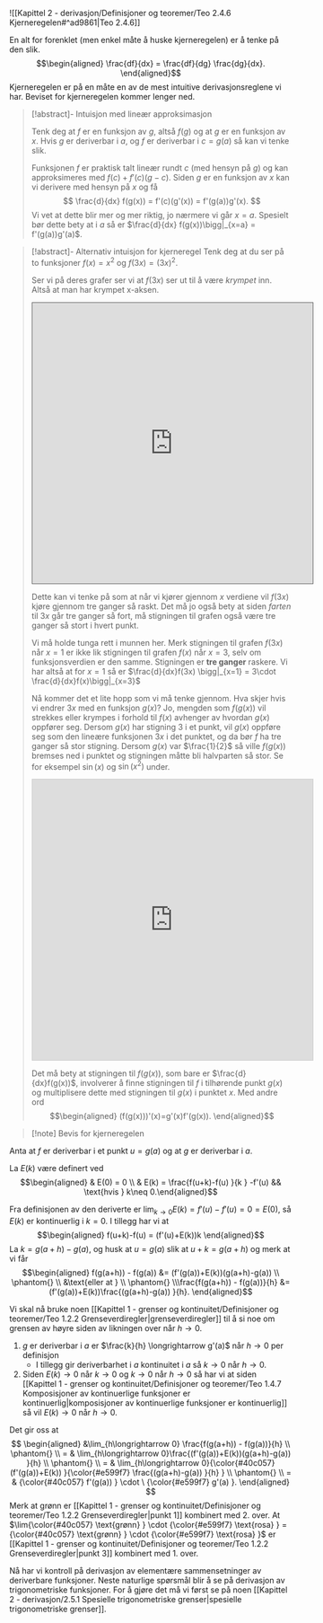 ![[Kapittel 2 - derivasjon/Definisjoner og teoremer/Teo 2.4.6 Kjerneregelen#^ad9861|Teo 2.4.6]]

En alt for forenklet (men enkel måte å huske kjerneregelen) er å tenke på den slik. 
$$\begin{aligned}  \frac{df}{dx} = \frac{df}{dg} \frac{dg}{dx}. \end{aligned}$$ 
Kjerneregelen er på en måte en av de mest intuitive derivasjonsreglene vi har. Beviset for kjerneregelen kommer lenger ned.

> [!abstract]- Intuisjon med lineær approksimasjon
> 
> Tenk deg at $f$ er en funksjon av $g$, altså $f(g)$ og at $g$ er en funksjon av $x$. Hvis $g$ er deriverbar i $a$, og $f$ er deriverbar i $c = g(a)$ så kan vi tenke slik.
> 
> Funksjonen $f$ er praktisk talt lineær rundt $c$ (med hensyn på $g$) og kan approksimeres med $f(c)+f'(c)(g-c)$. Siden $g$ er en funksjon av $x$ kan vi derivere med hensyn på $x$ og få
> $$
> \frac{d}{dx} f(g(x)) = f'(c)(g'(x)) = f'(g(a))g'(x).
> $$ 
> Vi vet at dette blir mer og mer riktig, jo nærmere vi går $x = a$. Spesielt bør dette bety at i $a$ så er $\frac{d}{dx} f(g(x))\bigg|_{x=a} = f'(g(a))g'(a)$.

> [!abstract]- Alternativ intuisjon for kjerneregel
> Tenk deg at du ser på to funksjoner $f(x) =x^2$ og $f(3x)= (3x)^2$.
> 
> Ser vi på deres grafer ser vi at $f(3x)$ ser ut til å være *krympet* inn. Altså at man har krympet x-aksen.
> 
> <iframe src="https://www.desmos.com/calculator/qne2wt5lot?embed" width="500" height="500" style="border: 1px solid" frameborder=0></iframe>
> 
> Dette kan vi tenke på som at når vi kjører gjennom $x$ verdiene vil $f(3x)$ kjøre gjennom tre ganger så raskt. Det må jo også bety at siden *farten* til $3x$ går tre ganger så fort, må stigningen til grafen også være tre ganger så stort i hvert punkt.
> 
> Vi må holde tunga rett i munnen her. Merk stigningen til grafen $f(3x)$ når $x=1$ er ikke lik stigningen til grafen $f(x)$ når $x=3$, selv om funksjonsverdien er den samme. Stigningen er **tre ganger** raskere. Vi har altså at for $x=1$ så er $\frac{d}{dx}f(3x) \bigg|_{x=1} = 3\cdot \frac{d}{dx}f(x)\bigg|_{x=3}$
> 
> Nå kommer det et lite hopp som vi må tenke gjennom. Hva skjer hvis vi endrer $3x$ med en funksjon $g(x)$? Jo, mengden som $f(g(x))$ vil strekkes eller krympes i forhold til $f(x)$ avhenger av hvordan $g(x)$ oppfører seg. Dersom $g(x)$ har stigning $3$ i et punkt, vil $g(x)$ oppføre seg som den lineære funksjonen $3x$ i det punktet, og da bør $f$ ha tre ganger så stor stigning. Dersom $g(x)$ var $\frac{1}{2}$ så ville $f(g(x))$ bremses ned i punktet og stigningen måtte bli halvparten så stor. Se for eksempel $\sin (x)$ og $\sin(x^2)$ under.
> 
> <iframe src="https://www.desmos.com/calculator/2pli9h4g3s?embed" width="500" height="500" style="border: 1px solid #ccc" frameborder=0></iframe>
> 
> Det må bety at stigningen til $f(g(x))$, som bare er $\frac{d}{dx}f(g(x))$, involverer å finne stigningen til $f$ i tilhørende punkt $g(x)$ og multiplisere dette med stigningen til $g(x)$ i punktet $x$. Med andre ord
> $$\begin{aligned} (f(g(x)))'(x)=g'(x)f'(g(x)).  \end{aligned}$$ 


> [!note] Bevis for kjerneregelen

Anta at $f$ er deriverbar i et punkt $u = g(a)$ og at $g$ er deriverbar i $a$. 

La $E(k)$ være definert ved 
$$\begin{aligned} & E(0) = 0  \\ & E(k) = \frac{f(u+k)-f(u) }{k } -f'(u) && \text{hvis } k\neq 0.\end{aligned}$$

Fra definisjonen av den deriverte er $\lim_{k \longrightarrow 0 } E(k) = f'(u)-f'(u) = 0 = E(0)$, så $E(k)$ er kontinuerlig i $k = 0$. I tillegg har vi at 
$$\begin{aligned} f(u+k)-f(u) = (f'(u)+E(k))k  \end{aligned}$$ 
La $k = g(a+h)-g(a)$, og husk at $u = g(a)$ slik at $u+k = g(a+h)$ og merk at vi får
$$\begin{aligned} f(g(a+h)) - f(g(a)) &= (f'(g(a))+E(k))(g(a+h)-g(a)) \\ \phantom{} \\ &\text{eller at } \\  \phantom{} \\\frac{f(g(a+h)) - f(g(a))}{h} &= (f'(g(a))+E(k))\frac{(g(a+h)-g(a)) }{h}. \end{aligned}$$

Vi skal nå bruke noen [[Kapittel 1 - grenser og kontinuitet/Definisjoner og teoremer/Teo 1.2.2 Grenseverdiregler|grenseverdiregler]] til å si noe om grensen av høyre siden av likningen over når $h \longrightarrow  0$.

1. $g$ er deriverbar i $a$ er $\frac{k}{h} \longrightarrow g'(a)$ når $h\longrightarrow 0$ per definisjon
    - I tillegg gir deriverbarhet i $a$ kontinuitet i $a$ så $k \longrightarrow 0$ når $h \longrightarrow  0$.
2. Siden $E(k) \longrightarrow 0$ når $k\longrightarrow 0$ og $k \longrightarrow  0$ når $h \longrightarrow 0$ så har vi at siden [[Kapittel 1 - grenser og kontinuitet/Definisjoner og teoremer/Teo 1.4.7 Komposisjoner av kontinuerlige funksjoner er kontinuerlig|komposisjoner av kontinuerlige funksjoner er kontinuerlig]] så vil $E(k) \longrightarrow  0$ når $h \longrightarrow  0$.

Det gir oss at
$$
\begin{aligned} 
   &\lim_{h\longrightarrow  0} \frac{f(g(a+h)) - f(g(a))}{h} \\ \phantom{} \\  = & \lim_{h\longrightarrow  0}\frac{(f'(g(a))+E(k))(g(a+h)-g(a)) }{h} \\ \phantom{} \\  = & \lim_{h\longrightarrow  0}{\color{#40c057} (f'(g(a))+E(k)) }{\color{#e599f7} \frac{(g(a+h)-g(a)) }{h} } \\ \phantom{} \\  = & {\color{#40c057} f'(g(a)) } \cdot \ {\color{#e599f7} g'(a) }.
\end{aligned} 
$$
Merk at grønn er [[Kapittel 1 - grenser og kontinuitet/Definisjoner og teoremer/Teo 1.2.2 Grenseverdiregler|punkt 1]] kombinert med 2. over. At $\lim{\color{#40c057} \text{grønn} } \cdot {\color{#e599f7} \text{rosa} } = {\color{#40c057} \text{grønn} } \cdot {\color{#e599f7} \text{rosa} }$ er [[Kapittel 1 - grenser og kontinuitet/Definisjoner og teoremer/Teo 1.2.2 Grenseverdiregler|punkt 3]] kombinert med 1. over.

Nå har vi kontroll på derivasjon av elementære sammensetninger av deriverbare funksjoner. Neste naturlige spørsmål blir å se på derivasjon av trigonometriske funksjoner. For å gjøre det må vi først se på noen [[Kapittel 2 - derivasjon/2.5.1 Spesielle trigonometriske grenser|spesielle trigonometriske grenser]].